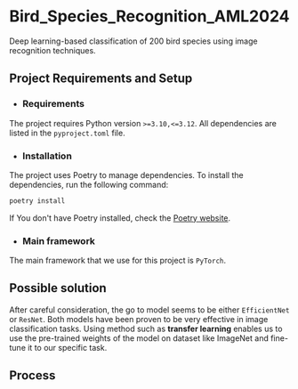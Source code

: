 # Bird_Species_Recognition_AML2024
Deep learning-based classification of 200 bird species using image recognition techniques.

## Project Requirements and Setup

- ### Requirements

The project requires Python version `>=3.10,<=3.12`. All dependencies are listed in the `pyproject.toml` file.

- ### Installation

The project uses Poetry to manage dependencies. To install the dependencies, run the following command:

```bash
poetry install
```

If You don't have Poetry installed, check the [Poetry website](https://python-poetry.org/docs/).

- ### Main framework

The main framework that we use for this project is `PyTorch`.


## Possible solution

After careful consideration, the go to model seems to be either `EfficientNet` or `ResNet`. Both models have been proven to be very effective in image classification tasks. Using method such as **transfer learning** enables us to use the pre-trained weights of the model on dataset like ImageNet and fine-tune it to our specific task.

## Process


